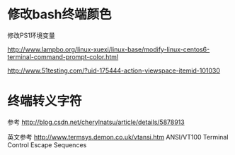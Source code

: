 # 修改bash终端颜色

修改PS1环境变量

<http://www.lampbo.org/linux-xuexi/linux-base/modify-linux-centos6-terminal-command-prompt-color.html>

<http://www.51testing.com/?uid-175444-action-viewspace-itemid-101030>

# 终端转义字符

参考 http://blog.csdn.net/cherylnatsu/article/details/5878913

英文参考 http://www.termsys.demon.co.uk/vtansi.htm  ANSI/VT100 Terminal Control Escape Sequences